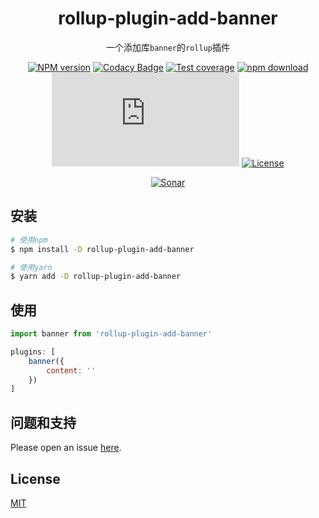 <div style="text-align: center;" align="center">

# rollup-plugin-add-banner

一个添加库`banner`的`rollup`插件

[![NPM version][npm-image]][npm-url]
[![Codacy Badge][codacy-image]][codacy-url]
[![Test coverage][codecov-image]][codecov-url]
[![npm download][download-image]][download-url]
[![gzip][gzip-image]][gzip-url]
[![License][license-image]][license-url]

[![Sonar][sonar-image]][sonar-url]

</div>

## 安装

```bash
# 使用npm
$ npm install -D rollup-plugin-add-banner

# 使用yarn
$ yarn add -D rollup-plugin-add-banner
```

## 使用

```js
import banner from 'rollup-plugin-add-banner'

plugins: [
    banner({
        content: ''
    })
]
```

## 问题和支持

Please open an issue [here](https://github.com/saqqdy/rollup-plugin-add-banner/issues).

## License

[MIT](LICENSE)

[npm-image]: https://img.shields.io/npm/v/rollup-plugin-add-banner.svg?style=flat-square
[npm-url]: https://npmjs.org/package/rollup-plugin-add-banner
[codacy-image]: https://app.codacy.com/project/badge/Grade/f70d4880e4ad4f40aa970eb9ee9d0696
[codacy-url]: https://www.codacy.com/gh/saqqdy/rollup-plugin-add-banner/dashboard?utm_source=github.com&utm_medium=referral&utm_content=saqqdy/rollup-plugin-add-banner&utm_campaign=Badge_Grade
[codecov-image]: https://img.shields.io/codecov/c/github/saqqdy/rollup-plugin-add-banner.svg?style=flat-square
[codecov-url]: https://codecov.io/github/saqqdy/rollup-plugin-add-banner?branch=master
[download-image]: https://img.shields.io/npm/dm/rollup-plugin-add-banner.svg?style=flat-square
[download-url]: https://npmjs.org/package/rollup-plugin-add-banner
[gzip-image]: http://img.badgesize.io/https://unpkg.com/rollup-plugin-add-banner/dist/index.js?compression=gzip&label=gzip%20size:%20JS
[gzip-url]: http://img.badgesize.io/https://unpkg.com/rollup-plugin-add-banner/dist/index.js?compression=gzip&label=gzip%20size:%20JS
[license-image]: https://img.shields.io/badge/License-MIT-yellow.svg
[license-url]: LICENSE
[sonar-image]: https://sonarcloud.io/api/project_badges/quality_gate?project=saqqdy_rollup-plugin-add-banner
[sonar-url]: https://sonarcloud.io/dashboard?id=saqqdy_rollup-plugin-add-banner
